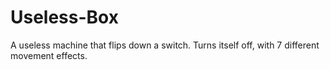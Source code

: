 # Useless-Box
A useless machine that flips down a switch. Turns itself off, with 7 different movement effects.
